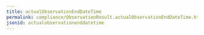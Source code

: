 ```yaml
---
title: actualObservationEndDateTime
permalink: compliance/ObservationResult.actualObservationEndDateTime.html
jsonid: actualobservationenddatetime
---
```

